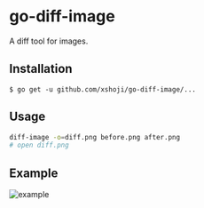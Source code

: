 # go-diff-image

A diff tool for images.


## Installation
```
$ go get -u github.com/xshoji/go-diff-image/...
```

## Usage
```bash
diff-image -o=diff.png before.png after.png
# open diff.png
```
## Example

![example](https://raw.githubusercontent.com/xshoji/go-diff-image/master/example.png)
